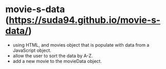 # movie-s-data (https://suda94.github.io/movie-s-data/)
- using HTML, and movies object that is populate with data from a JavaScript object.
- allow the user to sort the data by A-Z.
- add a new movie to the movieData object.
